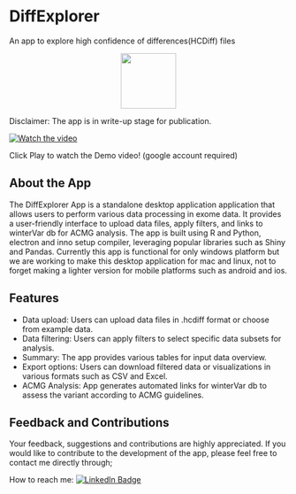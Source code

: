 # DiffExplorer
An app to explore high confidence of differences(HCDiff) files
<div id="header" align="center">
  <img src="https://media.giphy.com/media/4JEGvm7EV3KOsYNAvZ/giphy.gif" width="100px"/>
</div>

Disclaimer: The app is in write-up stage for publication. 


[![Watch the video](https://media.giphy.com/media/8b29QJQgVwUW4/giphy.gif)](https://drive.google.com/file/d/1pa5Kn7ED6YvuvJ53EMX8HuNZzVqAdrOh/view?usp=drive_link)


Click Play to watch the Demo video! (google account required)

## About the App

The DiffExplorer App is a standalone desktop application application that allows users to perform various data processing in exome data. It provides a user-friendly interface to upload data files, apply filters, and links to winterVar db for ACMG analysis. The app is built using R and Python, electron and inno setup compiler, leveraging popular libraries such as Shiny and Pandas.
Currently this app is functional for only windows platform but we are working to make this desktop application for mac and linux, not to forget making a lighter version for mobile platforms such as android and ios.

## Features

- Data upload: Users can upload data files in .hcdiff format or choose from example data.
- Data filtering: Users can apply filters to select specific data subsets for analysis.
- Summary: The app provides various tables for input data overview.
- Export options: Users can download filtered data or visualizations in various formats such as CSV and Excel.
- ACMG Analysis: App generates automated links for winterVar db to assess the variant according to ACMG guidelines.

## Feedback and Contributions

Your feedback, suggestions and contributions are highly appreciated. If you would like to contribute to the development of the app, please feel free to contact me directly through;

How to reach me: [![LinkedIn Badge](https://img.shields.io/badge/LinkedIn-blue?style=for-the-badge&logo=linkedin&logoColor=white)](https://www.linkedin.com/in/bmustafa1/)  

